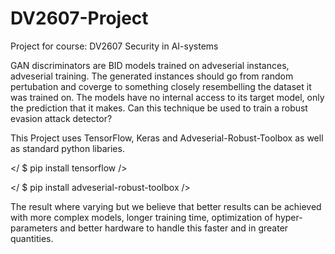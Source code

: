 # DV2607-Project

Project for course: DV2607 Security in AI-systems

GAN discriminators are BID models trained on adveserial instances, adveserial training. 
The generated instances should go from random pertubation and coverge to something closely resembelling the dataset it was trained on.
The models have no internal access to its target model, only the prediction that it makes.
Can this technique be used to train a robust evasion attack detector?

This Project uses TensorFlow, Keras and Adveserial-Robust-Toolbox as well as standard python libaries.

</ $ pip install tensorflow />

</ $ pip install adveserial-robust-toolbox />

The result where varying but we believe that better results can be achieved with more complex models, longer training time, optimization of hyper-parameters and better hardware to handle this faster and in greater quantities.
